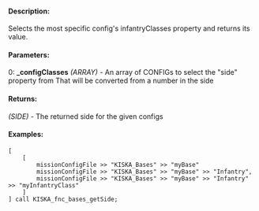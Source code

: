 #### Description:
Selects the most specific config's infantryClasses property and returns its value.

#### Parameters:
0: **_configClasses** *(ARRAY)* - An array of CONFIGs to select the "side" property fromThat will be converted from a number in the side

#### Returns:
*(SIDE)* - The returned side for the given configs

#### Examples:
```sqf
[
    [
        missionConfigFile >> "KISKA_Bases" >> "myBase"
        missionConfigFile >> "KISKA_Bases" >> "myBase" >> "Infantry",
        missionConfigFile >> "KISKA_Bases" >> "myBase" >> "Infantry" >> "myInfantryClass"
    ]
] call KISKA_fnc_bases_getSide;
```

